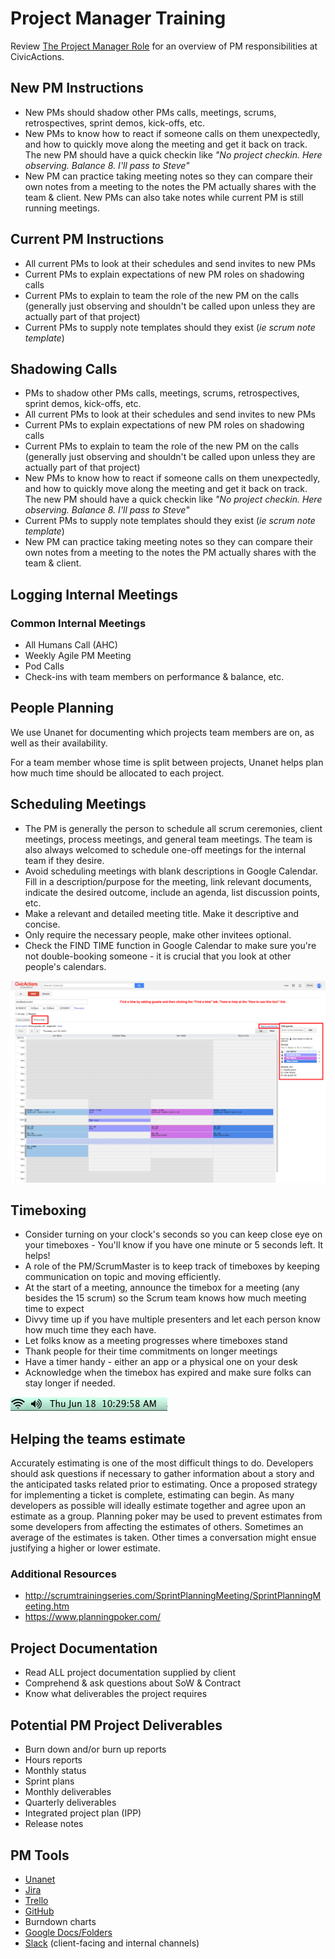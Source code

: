 # Project Manager Training

Review [The Project Manager Role](pm-role.md) for an overview of PM responsibilities at CivicActions.

## New PM Instructions

-   New PMs should shadow other PMs calls, meetings, scrums, retrospectives, sprint demos, kick-offs, etc.
-   New PMs to know how to react if someone calls on them unexpectedly, and how to quickly move along the meeting and get it back on track. The new PM should have a quick checkin like _"No project checkin. Here observing. Balance 8. I'll pass to Steve"_
-   New PM can practice taking meeting notes so they can compare their own notes from a meeting to the notes the PM actually shares with the team & client. New PMs can also take notes while current PM is still running meetings.

## Current PM Instructions

-   All current PMs to look at their schedules and send invites to new PMs
-   Current PMs to explain expectations of new PM roles on shadowing calls
-   Current PMs to explain to team the role of the new PM on the calls (generally just observing and shouldn't be called upon unless they are actually part of that project)
-   Current PMs to supply note templates should they exist (_ie scrum note template_)

## Shadowing Calls

-   PMs to shadow other PMs calls, meetings, scrums, retrospectives, sprint demos, kick-offs, etc.
-   All current PMs to look at their schedules and send invites to new PMs
-   Current PMs to explain expectations of new PM roles on shadowing calls
-   Current PMs to explain to team the role of the new PM on the calls (generally just observing and shouldn't be called upon unless they are actually part of that project)
-   New PMs to know how to react if someone calls on them unexpectedly, and how to quickly move along the meeting and get it back on track. The new PM should have a quick checkin like _"No project checkin. Here observing. Balance 8. I'll pass to Steve"_
-   Current PMs to supply note templates should they exist (_ie scrum note template_)
-   New PM can practice taking meeting notes so they can compare their own notes from a meeting to the notes the PM actually shares with the team & client.

## Logging Internal Meetings

### Common Internal Meetings

-   All Humans Call (AHC)
-   Weekly Agile PM Meeting
-   Pod Calls
-   Check-ins with team members on performance & balance, etc.

## People Planning

We use Unanet for documenting which projects team members are on, as well as their availability.

For a team member whose time is split between projects, Unanet helps plan how much time should be allocated to each project.

## Scheduling Meetings

-   The PM is generally the person to schedule all scrum ceremonies, client meetings, process meetings, and general team meetings. The team is also always welcomed to schedule one-off meetings for the internal team if they desire.
-   Avoid scheduling meetings with blank descriptions in Google Calendar. Fill in a description/purpose for the meeting, link relevant documents, indicate the desired outcome, include an agenda, list discussion points, etc.
-   Make a relevant and detailed meeting title. Make it descriptive and concise.
-   Only require the necessary people, make other invitees optional.
-   Check the FIND TIME function in Google Calendar to make sure you're not double-booking someone - it is crucial that you look at other people's calendars.

![Screenshot of "Find a time" tab when creating a google calendar event](../../assets/images/CivicActions_Calendar_FindTime.png "Finding Available Meeting Time")

## Timeboxing

-   Consider turning on your clock's seconds so you can keep close eye on your timeboxes - You'll know if you have one minute or 5 seconds left. It helps!
-   A role of the PM/ScrumMaster is to keep track of timeboxes by keeping communication on topic and moving efficiently.
-   At the start of a meeting, announce the timebox for a meeting (any besides the 15 scrum) so the Scrum team knows how much meeting time to expect
-   Divvy time up if you have multiple presenters and let each person know how much time they each have.
-   Let folks know as a meeting progresses where timeboxes stand
-   Thank people for their time commitments on longer meetings
-   Have a timer handy - either an app or a physical one on your desk
-   Acknowledge when the timebox has expired and make sure folks can stay longer if needed.

![Screenshot of the clock on a Mac computer](../../assets/images/show-seconds.png "Showing seconds")

## Helping the teams estimate

Accurately estimating is one of the most difficult things to do. Developers should ask questions if necessary to gather information about a story and the anticipated tasks related prior to estimating. Once a proposed strategy for implementing a ticket is complete, estimating can begin. As many developers as possible will ideally estimate together and agree upon an estimate as a group. Planning poker may be used to prevent estimates from some developers from affecting the estimates of others. Sometimes an average of the estimates is taken. Other times a conversation might ensue justifying a higher or lower estimate.

### Additional Resources

-   <http://scrumtrainingseries.com/SprintPlanningMeeting/SprintPlanningMeeting.htm>
-   <https://www.planningpoker.com/>

## Project Documentation

-   Read ALL project documentation supplied by client
-   Comprehend & ask questions about SoW & Contract
-   Know what deliverables the project requires

## Potential PM Project Deliverables

-   Burn down and/or burn up reports
-   Hours reports
-   Monthly status
-   Sprint plans
-   Monthly deliverables
-   Quarterly deliverables
-   Integrated project plan (IPP)
-   Release notes

## PM Tools

-   [Unanet](https://civicactions.unanet.biz)
-   [Jira](../../common-practices-tools/software-and-support/jira.md)
-   [Trello](../../common-practices-tools/software-and-support/trello.md)
-   [GitHub](../../common-practices-tools/software-and-support/github.md)
-   Burndown charts
-   [Google Docs/Folders](../../common-practices-tools/software-and-support/google-docs.md)
-   [Slack](../../common-practices-tools/software-and-support/slack.md) (client-facing and internal channels)
